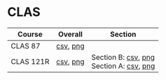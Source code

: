 # CLAS

| Course | Overall | Section |
| ------ | ------- | ------- |
| CLAS 87 | [csv](https://github.com/UCSD-Historical-Enrollment-Data//Users/ryanbatubara/Desktop/2024Spring/blob/main/overall/CLAS%2087.csv), [png](https://raw.githubusercontent.com/UCSD-Historical-Enrollment-Data//Users/ryanbatubara/Desktop/2024Spring/main/plot_overall/CLAS%2087.png) |  |
| CLAS 121R | [csv](https://github.com/UCSD-Historical-Enrollment-Data//Users/ryanbatubara/Desktop/2024Spring/blob/main/overall/CLAS%20121R.csv), [png](https://raw.githubusercontent.com/UCSD-Historical-Enrollment-Data//Users/ryanbatubara/Desktop/2024Spring/main/plot_overall/CLAS%20121R.png) | Section B: [csv](https://github.com/UCSD-Historical-Enrollment-Data//Users/ryanbatubara/Desktop/2024Spring/blob/main/section/CLAS%20121R_B.csv), [png](https://raw.githubusercontent.com/UCSD-Historical-Enrollment-Data//Users/ryanbatubara/Desktop/2024Spring/main/plot_section/CLAS%20121R_B.png)<br>Section A: [csv](https://github.com/UCSD-Historical-Enrollment-Data//Users/ryanbatubara/Desktop/2024Spring/blob/main/section/CLAS%20121R_A.csv), [png](https://raw.githubusercontent.com/UCSD-Historical-Enrollment-Data//Users/ryanbatubara/Desktop/2024Spring/main/plot_section/CLAS%20121R_A.png) |
